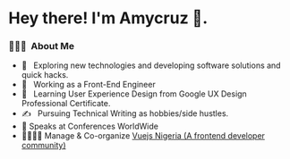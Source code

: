 

<!--
**amycruz97/amycruz97** is a ✨ _special_ ✨ repository because its `README.md` (this file) appears on your GitHub profile.

Here are some ideas to get you started:

- 🔭 I’m currently working on ...
- 🌱 I’m currently learning ...
- 👯 I’m looking to collaborate on ...
- 🤔 I’m looking for help with ...
- 💬 Ask me about ...
- 📫 How to reach me: ...
- 😄 Pronouns: ...
- ⚡ Fun fact: ...
-->

<h1> Hey there! I'm Amycruz 👋.</h1>

<h3> 👨🏻‍💻 &nbsp;About Me </h3>

- 🤔 &nbsp; Exploring new technologies and developing software solutions and quick hacks.
- 💼 &nbsp; Working as a Front-End Engineer
- 🌱 &nbsp; Learning User Experience Design from Google UX Design Professional Certificate.
- ✍️ &nbsp; Pursuing Technical  Writing as hobbies/side hustles.
- :microphone: Speaks at Conferences WorldWide 
- 👨‍👩‍👧‍👧 Manage & Co-organize [Vuejs Nigeria (A frontend developer community)](https://twitter.com/vuejsNg)
